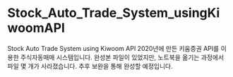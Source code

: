 # Stock_Auto_Trade_System_usingKiwoomAPI
Stock Auto Trade System using Kiwoom API
2020년에 만든 키움증권 API를 이용한 주식자동매매 시스템입니다.
완성본 파일이 있었지만, 노트북을 옮기는 과정에서 파일 몇 개가 사라졌습니다.
추후 보완을 통해 완성할 예정입니다.
